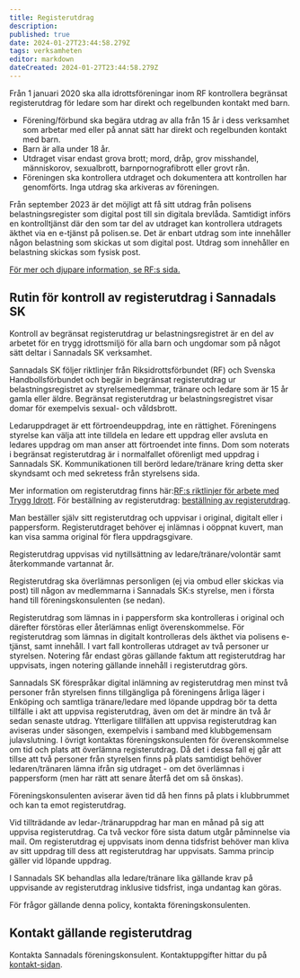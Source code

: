 ```yaml
---
title: Registerutdrag
description: 
published: true
date: 2024-01-27T23:44:58.279Z
tags: verksamheten
editor: markdown
dateCreated: 2024-01-27T23:44:58.279Z
---
```


Från 1 januari 2020 ska alla idrottsföreningar inom RF kontrollera begränsat registerutdrag för ledare som har direkt och regelbunden kontakt med barn.

* Förening/förbund ska begära utdrag av alla från 15 år i dess verksamhet som arbetar med eller på annat sätt har direkt och regelbunden kontakt med barn.
* Barn är alla under 18 år.
* Utdraget visar endast grova brott; mord, dråp, grov misshandel, människorov, sexualbrott, barnpornografibrott eller grovt rån.
* Föreningen ska kontrollera utdraget och dokumentera att kontrollen har genomförts. Inga utdrag ska arkiveras av föreningen.

Från september 2023 är det möjligt att få sitt utdrag från polisens belastningsregister som digital post till sin digitala brevlåda. Samtidigt införs en kontrolltjänst där den som tar del av utdraget kan kontrollera utdragets äkthet via en e-tjänst på polisen.se. Det är enbart utdrag som inte innehåller någon belastning som skickas ut som digital post. Utdrag som innehåller en belastning skickas som fysisk post.

[För mer och djupare information, se RF:s sida.](http://bit.ly/trygg-idrott)

## Rutin för kontroll av registerutdrag i Sannadals SK

Kontroll av begränsat registerutdrag ur belastningsregistret är en del av arbetet för en trygg idrottsmiljö för alla barn och ungdomar som på något sätt deltar i Sannadals SK verksamhet.

Sannadals SK följer riktlinjer från Riksidrottsförbundet (RF) och Svenska Handbollsförbundet och begär in begränsat registerutdrag ur belastningsregistret av styrelsemedlemmar, tränare och ledare som är 15 år gamla eller äldre. Begränsat registerutdrag ur belastningsregistret visar domar för exempelvis sexual- och våldsbrott.

Ledaruppdraget är ett förtroendeuppdrag, inte en rättighet. Föreningens styrelse kan välja att inte tilldela en ledare ett uppdrag eller avsluta en ledares uppdrag om man anser att förtroendet inte finns. Dom som noterats i begränsat registerutdrag är i normalfallet oförenligt med uppdrag i Sannadals SK. Kommunikationen till berörd ledare/tränare kring detta sker skyndsamt och med sekretess från styrelsens sida.

Mer information om registerutdrag finns här:[RF:s riktlinjer för arbete med Trygg Idrott](https://www.rf.se/RFarbetarmed/Tryggidrott/). För beställning av registerutdrag: [beställning av registerutdrag](https://polisen.se/tjanster-tillstand/belastningsregistret/).

Man beställer själv sitt registerutdrag och uppvisar i original, digitalt eller i pappersform. Registerutdraget behöver ej inlämnas i oöppnat kuvert, man kan visa samma original för flera uppdragsgivare.

Registerutdrag uppvisas vid nytillsättning av ledare/tränare/volontär samt återkommande vartannat år.

Registerutdrag ska överlämnas personligen (ej via ombud eller skickas via post) till någon av medlemmarna i Sannadals SK:s styrelse, men i första hand till föreningskonsulenten (se nedan). 

Registerutdrag som lämnas in i pappersform ska kontrolleras i original och därefter förstöras eller återlämnas enligt överenskommelse. För registerutdrag som lämnas in digitalt kontrolleras dels äkthet via polisens e-tjänst, samt innehåll. I vart fall kontrolleras utdraget av två personer ur styrelsen. Notering får endast göras gällande faktum att registerutdrag har uppvisats, ingen notering gällande innehåll i registerutdrag görs. 

Sannadals SK förespråkar digital inlämning av registerutdrag men minst två personer från styrelsen finns tillgängliga på föreningens årliga läger i Enköping och samtliga tränare/ledare med löpande uppdrag bör ta detta tillfälle i akt att uppvisa registerutdrag, även om det är mindre än två år sedan senaste utdrag. Ytterligare tillfällen att uppvisa registerutdrag kan aviseras under säsongen, exempelvis i samband med klubbgemensam julavslutning. I övrigt kontaktas föreningskonsulenten för överenskommelse om tid och plats att överlämna registerutdrag. Då det i dessa fall ej går att tillse att två personer från styrelsen finns på plats samtidigt behöver ledaren/tränaren lämna ifrån sig utdraget - om det överlämnas i pappersform (men har rätt att senare återfå det om så önskas).

Föreningskonsulenten aviserar även tid då hen finns på plats i klubbrummet och kan ta emot registerutdrag.

Vid tillträdande av ledar-/tränaruppdrag har man en månad på sig att uppvisa registerutdrag. Ca två veckor före sista datum utgår påminnelse via mail. Om registerutdrag ej uppvisats inom denna tidsfrist behöver man kliva av sitt uppdrag till dess att registerutdrag har uppvisats. Samma princip gäller vid löpande uppdrag.  

I Sannadals SK behandlas alla ledare/tränare lika gällande krav på uppvisande av registerutdrag inklusive tidsfrist, inga undantag kan göras.

För frågor gällande denna policy, kontakta föreningskonsulenten.

## Kontakt gällande registerutdrag

Kontakta Sannadals föreningskonsulent. Kontaktuppgifter hittar du på [kontakt-sidan](https://sannadal.com/kontakt/).
